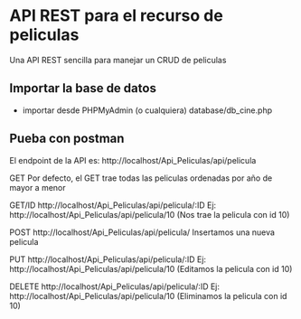 # API REST para el recurso de peliculas
Una API REST sencilla para manejar un CRUD de peliculas

## Importar la base de datos
- importar desde PHPMyAdmin (o cualquiera) database/db_cine.php


## Pueba con postman
El endpoint de la API es: http://localhost/Api_Peliculas/api/pelicula

GET
Por defecto, el GET trae todas las peliculas ordenadas por año de mayor a menor

GET/ID
http://localhost/Api_Peliculas/api/pelicula/:ID
Ej: http://localhost/Api_Peliculas/api/pelicula/10 (Nos trae la pelicula con id 10)

POST
http://localhost/Api_Peliculas/api/pelicula/
Insertamos una nueva pelicula

PUT
http://localhost/Api_Peliculas/api/pelicula/:ID
Ej: http://localhost/Api_Peliculas/api/pelicula/10 (Editamos la pelicula con id 10)

DELETE
http://localhost/Api_Peliculas/api/pelicula/:ID
Ej: http://localhost/Api_Peliculas/api/pelicula/10 (Eliminamos la pelicula con id 10)